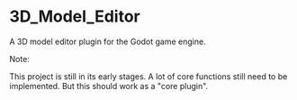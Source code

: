 # 3D_Model_Editor
A 3D model editor plugin for the Godot game engine.

Note:

This project is still in its early stages. A lot of core functions still need to be implemented. But this should work as a "core plugin".
